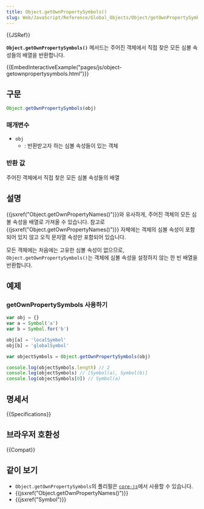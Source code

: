 ```yaml
---
title: Object.getOwnPropertySymbols()
slug: Web/JavaScript/Reference/Global_Objects/Object/getOwnPropertySymbols
---
```


{{JSRef}}

**`Object.getOwnPropertySymbols()`** 메서드는 주어진 객체에서 직접 찾은 모든 심볼 속성들의 배열을 반환합니다.

{{EmbedInteractiveExample("pages/js/object-getownpropertysymbols.html")}}

## 구문

```js
Object.getOwnPropertySymbols(obj)
```

### 매개변수

- `obj`
  - : 반환받고자 하는 심볼 속성들이 있는 객체

### 반환 값

주어진 객체에서 직접 찾은 모든 심볼 속성들의 배열

## 설명

{{jsxref("Object.getOwnPropertyNames()")}}와 유사하게, 주어진 객체의 모든 심볼 속성을 배열로 가져올 수 있습니다. 참고로 {{jsxref("Object.getOwnPropertyNames()")}} 자체에는 객체의 심볼 속성이 포함되어 있지 않고 오직 문자열 속성만 포함되어 있습니다.

모든 객체에는 처음에는 고유한 심볼 속성이 없으므로, `Object.getOwnPropertySymbols()`는 객체에 심볼 속성을 설정하지 않는 한 빈 배열을 반환합니다.

## 예제

### getOwnPropertySymbols 사용하기

```js
var obj = {}
var a = Symbol('a')
var b = Symbol.for('b')

obj[a] = 'localSymbol'
obj[b] = 'globalSymbol'

var objectSymbols = Object.getOwnPropertySymbols(obj)

console.log(objectSymbols.length) // 2
console.log(objectSymbols) // [Symbol(a), Symbol(b)]
console.log(objectSymbols[0]) // Symbol(a)
```

## 명세서

{{Specifications}}

## 브라우저 호환성

{{Compat}}

## 같이 보기

- `Object.getOwnPropertySymbols`의 폴리필은 [`core-js`](https://github.com/zloirock/core-js#ecmascript-symbol)에서 사용할 수 있습니다.
- {{jsxref("Object.getOwnPropertyNames()")}}
- {{jsxref("Symbol")}}
